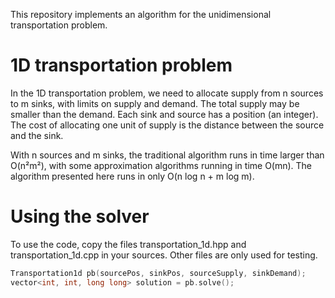 
This repository implements an algorithm for the unidimensional transportation problem.

# 1D transportation problem

In the 1D transportation problem, we need to allocate supply from n sources to m sinks, with limits on supply and demand. The total supply may be smaller than the demand.
Each sink and source has a position (an integer). The cost of allocating one unit of supply is the distance between the source and the sink.

With n sources and m sinks, the traditional algorithm runs in time larger than O(n²m²), with some approximation algorithms running in time O(mn).
The algorithm presented here runs in only O(n log n + m log m).

# Using the solver

To use the code, copy the files transportation\_1d.hpp and transportation\_1d.cpp in your sources.
Other files are only used for testing.

```cpp
Transportation1d pb(sourcePos, sinkPos, sourceSupply, sinkDemand);
vector<int, int, long long> solution = pb.solve();
```
